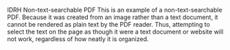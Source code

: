 IDRH
Non-text-searchable PDF
This is an example of a non-text-searchable PDF. Because it was created from an image rather than a text document, it cannot be rendered as plain text by the PDF reader. Thus, attempting to select the text on the page as though it were a text document or website will not work, regardless of how neatly it is organized.
